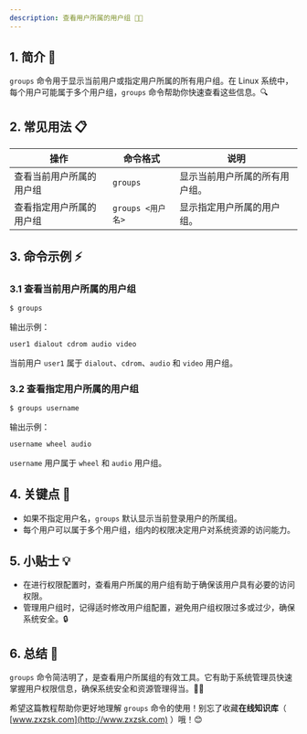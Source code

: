 ```yaml
---
description: 查看用户所属的用户组 🧑‍💻
---
```




## 1. 简介 🔑

`groups` 命令用于显示当前用户或指定用户所属的所有用户组。在 Linux 系统中，每个用户可能属于多个用户组，`groups` 命令帮助你快速查看这些信息。🔍

## 2. 常见用法 📋

| 操作                        | 命令格式                    | 说明                                    |
|-----------------------------|----------------------------|-----------------------------------------|
| 查看当前用户所属的用户组      | `groups`                   | 显示当前用户所属的所有用户组。            |
| 查看指定用户所属的用户组      | `groups <用户名>`           | 显示指定用户所属的用户组。                |

## 3. 命令示例 ⚡

### 3.1 查看当前用户所属的用户组

```bash
$ groups
```

输出示例：

```bash
user1 dialout cdrom audio video
```

当前用户 `user1` 属于 `dialout`、`cdrom`、`audio` 和 `video` 用户组。

### 3.2 查看指定用户所属的用户组

```bash
$ groups username
```

输出示例：

```bash
username wheel audio
```

`username` 用户属于 `wheel` 和 `audio` 用户组。

## 4. 关键点 📝

- 如果不指定用户名，`groups` 默认显示当前登录用户的所属组。
- 每个用户可以属于多个用户组，组内的权限决定用户对系统资源的访问能力。

## 5. 小贴士 💡

- 在进行权限配置时，查看用户所属的用户组有助于确保该用户具有必要的访问权限。
- 管理用户组时，记得适时修改用户组配置，避免用户组权限过多或过少，确保系统安全。🔒

## 6. 总结 🎯

`groups` 命令简洁明了，是查看用户所属组的有效工具。它有助于系统管理员快速掌握用户权限信息，确保系统安全和资源管理得当。👩‍💻

希望这篇教程帮助你更好地理解 `groups` 命令的使用！别忘了收藏**在线知识库**（ [www.zxzsk.com](http://www.zxzsk.com) ）哦！😊

